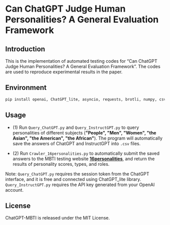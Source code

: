 # Can ChatGPT Judge Human Personalities? A General Evaluation Framework

## Introduction
This is the implementation of automated testing codes for “Can ChatGPT Judge Human Personalities? A General Evaluation Framework”. The codes are used to reproduce experimental results in the paper.

## Environment
```bash
pip install openai, ChatGPT_lite, asyncio, requests, brotli, numpy, csv, json
```

## Usage
- (1) Run ``Query_ChatGPT.py`` and ``Query_InstructGPT.py`` to query personalities of different subjects (**"People", "Men", "Women", "the Asian", "the American", "the African"**). The program will automatically save the answers of ChatGPT and InstructGPT into ``.csv`` files.

- (2) Run ``Crawler_16personalities.py`` to automatically submit the saved answers to the MBTI testing website [**16personalities**](https://www.16personalities.com/), and return the results of personality scores, types, and roles.

Note: ``Query_ChatGPT.py`` requires the session token from the ChatGPT interface, and it is free and connected using ChatGPT_lite library. ``Query_InstructGPT.py`` requires the API key generated from your OpenAI account. 



## License

ChatGPT-MBTI is released under the MIT License. 
